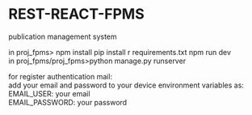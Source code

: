 # REST-REACT-FPMS
publication management system


in proj_fpms> npm install
              pip install r requirements.txt
              npm run dev  
in proj_fpms/proj_fpms>python manage.py runserver

for register authentication mail:  
  add your email and password to your device environment variables as:  
        EMAIL_USER: your email  
        EMAIL_PASSWORD: your password  


